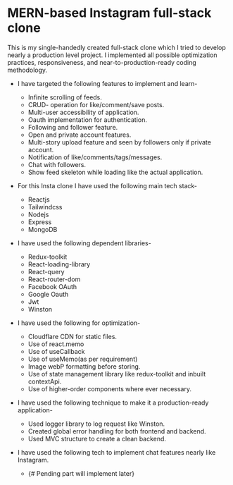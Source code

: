 
# MERN-based Instagram full-stack clone 

This is my single-handedly created full-stack clone which I tried to develop nearly a production level project.
I implemented all possible optimization practices, responsiveness, and near-to-production-ready coding methodology.

- I have targeted the following features to implement and learn-
  - Infinite scrolling of feeds.
  - CRUD- operation for like/comment/save posts.
  - Multi-user accessibility of application.
  - Oauth implementation for authentication.
  - Following and follower feature.
  - Open and private account features.
  - Multi-story upload feature and seen by followers only if private account.
  - Notification of like/comments/tags/messages.
  - Chat with followers.
  - Show feed skeleton while loading like the actual application.

- For this Insta clone I have used the following main tech stack-
  - Reactjs
  - Tailwindcss
  - Nodejs
  - Express
  - MongoDB
 
- I have used the following dependent libraries-
  - Redux-toolkit
  - React-loading-library
  - React-query
  - React-router-dom
  - Facebook OAuth
  - Google Oauth
  - Jwt
  - Winston
 
- I have used the following for optimization-
  - Cloudflare CDN for static files.
  - Use of react.memo
  - Use of useCallback
  - Use of useMemo(as per requirement)
  - Image webP formatting before storing.
  - Use of state management library like redux-toolkit and inbuilt contextApi.
  - Use of higher-order components where ever necessary.

- I have used the following technique to make it a production-ready application-
  - Used logger library to log request like Winston.
  - Created global error handling for both frontend and backend.
  - Used MVC structure to create a clean backend.

- I have used the following tech to implement chat features nearly like Instagram.
   - {# Pending part will implement later}

  
